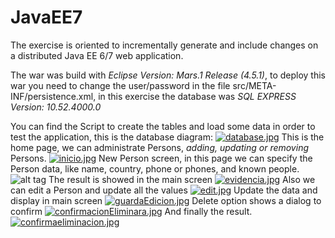 # JavaEE7
The exercise is oriented to incrementally generate and include changes on a distributed Java EE 6/7 web application.

The war was build with *Eclipse Version: Mars.1 Release (4.5.1)*, to deploy this war you need to change the user/password in the file src/META-INF/persistence.xml, in this exercise the database was *SQL EXPRESS Version: 10.52.4000.0*

You can find the Script to create the tables and load some data in order to test the application, this is the database diagram:
[![database.jpg](https://s24.postimg.org/cig4xudut/database.jpg)](https://postimg.org/image/d7yxa7ee9/)
This is the home page, we can administrate Persons, *adding, updating or removing* Persons.
[![inicio.jpg](https://s10.postimg.org/lix6inugp/inicio.jpg)](https://postimg.org/image/lvokoucqd/)
New Person screen, in this page we can specify the Person data, like name, country, phone or phones, and known people.
![alt tag](https://s10.postimg.org/f6i18treh/registro.jpg)
The result is showed in the main screen 
[![evidencia.jpg](https://s10.postimg.org/7moy6ry7t/evidencia.jpg)](https://postimg.org/image/m5w386rcl/)
Also we can edit a Person and update all the values
[![edit.jpg](https://s10.postimg.org/h5yn08lq1/edit.jpg)](https://postimg.org/image/4rbuzwu7p/)
Update the data and display in main screen
[![guardaEdicion.jpg](https://s10.postimg.org/y91evr2ex/guarda_Edicion.jpg)](https://postimg.org/image/s83pyofsl/)
Delete option shows a dialog to confirm
[![confirmacionEliminara.jpg](https://s10.postimg.org/qb6zu3p4p/confirmacion_Eliminara.jpg)](https://postimg.org/image/5r25vm9dh/)
And finally the result.
[![confirmaeliminacion.jpg](https://s10.postimg.org/d8bdatywp/confirmaeliminacion.jpg)](https://postimg.org/image/xsg79benp/)

